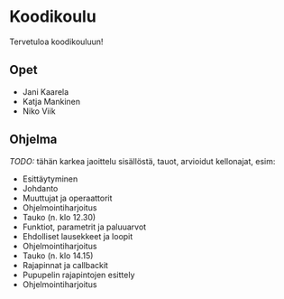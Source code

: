 # Koodikoulu

Tervetuloa koodikouluun!

## Opet

* Jani Kaarela
* Katja Mankinen
* Niko Viik


## Ohjelma

_TODO:_ tähän karkea jaoittelu sisällöstä, tauot, arvioidut kellonajat, esim:

* Esittäytyminen
* Johdanto
* Muuttujat ja operaattorit
* Ohjelmointiharjoitus
* Tauko (n. klo 12.30)
* Funktiot, parametrit ja paluuarvot
* Ehdolliset lausekkeet ja loopit
* Ohjelmointiharjoitus
* Tauko (n. klo 14.15)
* Rajapinnat ja callbackit
* Pupupelin rajapintojen esittely
* Ohjelmointiharjoitus

